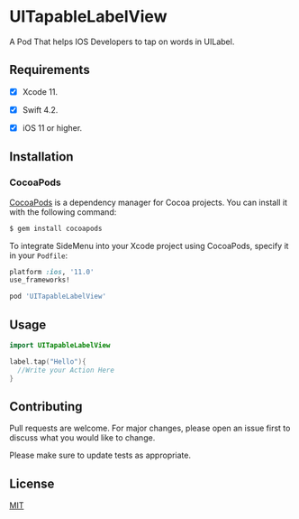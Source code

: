 # UITapableLabelView

A Pod That helps IOS Developers to tap on words in UILabel.


## Requirements
- [x] Xcode 11.
- [x] Swift 4.2.
- [x] iOS 11 or higher.


## Installation
### CocoaPods

[CocoaPods](http://cocoapods.org) is a dependency manager for Cocoa projects. You can install it with the following command:

```bash
$ gem install cocoapods
```

To integrate SideMenu into your Xcode project using CocoaPods, specify it in your `Podfile`:

```ruby
platform :ios, '11.0'
use_frameworks!

pod 'UITapableLabelView'

```

## Usage

```swift
import UITapableLabelView

label.tap("Hello"){
  //Write your Action Here
}
```

## Contributing
Pull requests are welcome. For major changes, please open an issue first to discuss what you would like to change.

Please make sure to update tests as appropriate.

## License
[MIT](https://choosealicense.com/licenses/mit/)
